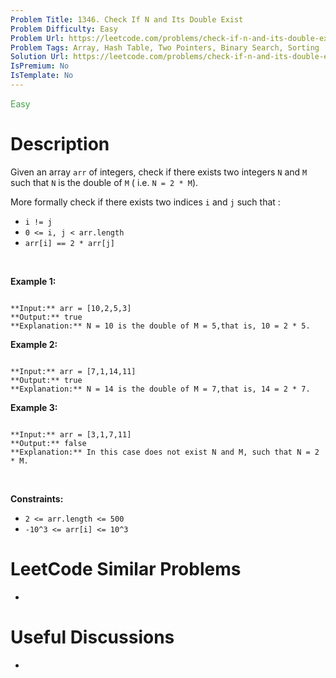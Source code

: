 ```yaml
---
Problem Title: 1346. Check If N and Its Double Exist
Problem Difficulty: Easy
Problem Url: https://leetcode.com/problems/check-if-n-and-its-double-exist/
Problem Tags: Array, Hash Table, Two Pointers, Binary Search, Sorting
Solution Url: https://leetcode.com/problems/check-if-n-and-its-double-exist/solution/
IsPremium: No
IsTemplate: No
---
```


<span style="color: rgb(67, 160, 71);">Easy</span>

# Description

Given an array `arr` of integers, check if there exists two integers `N` and `M` such that `N` is the double of `M` ( i.e. `N = 2 * M`).


More formally check if there exists two indices `i` and `j` such that :


* `i != j`
* `0 <= i, j < arr.length`
* `arr[i] == 2 * arr[j]`


 


**Example 1:**



```

**Input:** arr = [10,2,5,3]
**Output:** true
**Explanation:** N = 10 is the double of M = 5,that is, 10 = 2 * 5.

```

**Example 2:**



```

**Input:** arr = [7,1,14,11]
**Output:** true
**Explanation:** N = 14 is the double of M = 7,that is, 14 = 2 * 7.

```

**Example 3:**



```

**Input:** arr = [3,1,7,11]
**Output:** false
**Explanation:** In this case does not exist N and M, such that N = 2 * M.

```

 


**Constraints:**


* `2 <= arr.length <= 500`
* `-10^3 <= arr[i] <= 10^3`




# LeetCode Similar Problems

- []()

# Useful Discussions

- []()
